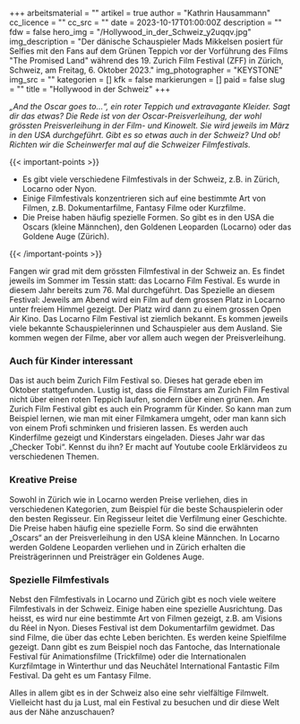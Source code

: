 +++
arbeitsmaterial = ""
artikel = true
author = "Kathrin Hausammann"
cc_licence = ""
cc_src = ""
date = 2023-10-17T01:00:00Z
description = ""
fdw = false
hero_img = "/Hollywood_in_der_Schweiz_y2uqqv.jpg"
img_description = "Der dänische Schauspieler Mads Mikkelsen posiert für Selfies mit den Fans auf dem Grünen Teppich vor der Vorführung des Films \"The Promised Land\" während des 19. Zurich Film Festival (ZFF) in Zürich, Schweiz, am Freitag, 6. Oktober 2023."
img_photographer = "KEYSTONE"
img_src = ""
kategorien = []
kfk = false
markierungen = []
paid = false
slug = ""
title = "Hollywood in der Schweiz"
+++

_„And the Oscar goes to…“, ein roter Teppich und extravagante Kleider. Sagt dir das etwas? Die Rede ist von der Oscar-Preisverleihung, der wohl grössten Preisverleihung in der Film- und Kinowelt. Sie wird jeweils im März in den USA durchgeführt. Gibt es so etwas auch in der Schweiz? Und ob! Richten wir die Scheinwerfer mal auf die Schweizer Filmfestivals._

{{< important-points >}} 



<ul>

<li>Es gibt viele verschiedene Filmfestivals in der Schweiz, z.B. in Zürich, Locarno oder Nyon.</li>

<li>Einige Filmfestivals konzentrieren sich auf eine bestimmte Art von Filmen, z.B. Dokumentarfilme, Fantasy Filme oder Kurzfilme.</li>

<li>Die Preise haben häufig spezielle Formen. So gibt es in den USA die Oscars (kleine Männchen), den Goldenen Leoparden (Locarno) oder das Goldene Auge (Zürich).</li>

</ul> {{< /important-points >}}

Fangen wir grad mit dem grössten Filmfestival in der Schweiz an. Es findet jeweils im Sommer im Tessin statt: das Locarno Film Festival. Es wurde in diesem Jahr bereits zum 76. Mal durchgeführt. Das Spezielle an diesem Festival: Jeweils am Abend wird ein Film auf dem grossen Platz in Locarno unter freiem Himmel gezeigt. Der Platz wird dann zu einem grossen Open Air Kino. Das Locarno Film Festival ist ziemlich bekannt. Es kommen jeweils viele bekannte Schauspielerinnen und Schauspieler aus dem Ausland. Sie kommen wegen der Filme, aber vor allem auch wegen der Preisverleihung.

### Auch für Kinder interessant

Das ist auch beim Zurich Film Festival so. Dieses hat gerade eben im Oktober stattgefunden. Lustig ist, dass die Filmstars am Zurich Film Festival nicht über einen roten Teppich laufen, sondern über einen grünen. Am Zurich Film Festival gibt es auch ein Programm für Kinder. So kann man zum Beispiel lernen, wie man mit einer Filmkamera umgeht, oder man kann sich von einem Profi schminken und frisieren lassen. Es werden auch Kinderfilme gezeigt und Kinderstars eingeladen. Dieses Jahr war das „Checker Tobi“. Kennst du ihn? Er macht auf Youtube coole Erklärvideos zu verschiedenen Themen.

### Kreative Preise

Sowohl in Zürich wie in Locarno werden Preise verliehen, dies in verschiedenen Kategorien, zum Beispiel für die beste Schauspielerin oder den besten Regisseur. Ein Regisseur leitet die Verfilmung einer Geschichte. Die Preise haben häufig eine spezielle Form. So sind die erwähnten „Oscars“ an der Preisverleihung in den USA kleine Männchen. In Locarno werden Goldene Leoparden verliehen und in Zürich erhalten die Preisträgerinnen und Preisträger ein Goldenes Auge.

### Spezielle Filmfestivals

Nebst den Filmfestivals in Locarno und Zürich gibt es noch viele weitere Filmfestivals in der Schweiz. Einige haben eine spezielle Ausrichtung. Das heisst, es wird nur eine bestimmte Art von Filmen gezeigt, z.B. am Visions du Réel in Nyon. Dieses Festival ist dem Dokumentarfilm gewidmet. Das sind Filme, die über das echte Leben berichten. Es werden keine Spielfilme gezeigt. Dann gibt es zum Beispiel noch das Fantoche, das Internationale Festival für Animationsfilme (Trickfilme) oder die Internationalen Kurzfilmtage in Winterthur und das Neuchâtel International Fantastic Film Festival. Da geht es um Fantasy Filme.

Alles in allem gibt es in der Schweiz also eine sehr vielfältige Filmwelt. Vielleicht hast du ja Lust, mal ein Festival zu besuchen und dir diese Welt aus der Nähe anzuschauen?
